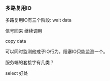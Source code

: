 ### 多路复用IO

多路复用IO有三个阶段:
wait data

信号回来
继续调用

copy data



可以同时监测他戒子IO行为，阻塞IO只能监测一个。

服务端的套接字有几类？


select 好处
